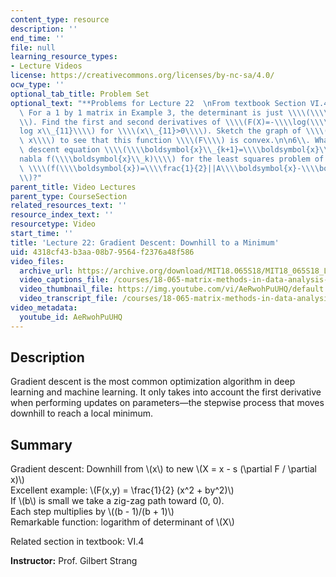 ```yaml
---
content_type: resource
description: ''
end_time: ''
file: null
learning_resource_types:
- Lecture Videos
license: https://creativecommons.org/licenses/by-nc-sa/4.0/
ocw_type: ''
optional_tab_title: Problem Set
optional_text: "**Problems for Lecture 22  \nFrom textbook Section VI.4**\n\n1\\.\
  \ For a 1 by 1 matrix in Example 3, the determinant is just \\\\(\\\\det X=x\\_{11}\\\
  \\). Find the first and second derivatives of \\\\(F(X)=-\\\\log(\\\\det X)=-\\\\\
  log x\\_{11}\\\\) for \\\\(x\\_{11}>0\\\\). Sketch the graph of \\\\(F=-\\\\log\
  \ x\\\\) to see that this function \\\\(F\\\\) is convex.\n\n6\\. What is the gradient\
  \ descent equation \\\\(\\\\boldsymbol{x}\\_{k+1}=\\\\boldsymbol{x}\\_k-s\\_k\\\\\
  nabla f(\\\\boldsymbol{x}\\_k)\\\\) for the least squares problem of minimizing\
  \ \\\\(f(\\\\boldsymbol{x})=\\\\frac{1}{2}||A\\\\boldsymbol{x}-\\\\boldsymbol{b}||^2\\\
  \\)?"
parent_title: Video Lectures
parent_type: CourseSection
related_resources_text: ''
resource_index_text: ''
resourcetype: Video
start_time: ''
title: 'Lecture 22: Gradient Descent: Downhill to a Minimum'
uid: 4318cf43-b3aa-08b7-9564-f2376a48f586
video_files:
  archive_url: https://archive.org/download/MIT18.065S18/MIT18_065S18_Lecture22_300k.mp4
  video_captions_file: /courses/18-065-matrix-methods-in-data-analysis-signal-processing-and-machine-learning-spring-2018/bbd9ccb8a7965b449b01e6d50e3c7605_AeRwohPuUHQ.vtt
  video_thumbnail_file: https://img.youtube.com/vi/AeRwohPuUHQ/default.jpg
  video_transcript_file: /courses/18-065-matrix-methods-in-data-analysis-signal-processing-and-machine-learning-spring-2018/b73b070e30b2d7f2a88e07ca72c42eaa_AeRwohPuUHQ.pdf
video_metadata:
  youtube_id: AeRwohPuUHQ
---
```


**Description**
---------------

Gradient descent is the most common optimization algorithm in deep learning and machine learning. It only takes into account the first derivative when performing updates on parameters—the stepwise process that moves downhill to reach a local minimum.

**Summary**
-----------

Gradient descent: Downhill from \\(x\\) to new \\(X = x - s (\\partial F / \\partial x)\\)  
Excellent example: \\(F(x,y) = \\frac{1}{2} (x^2 + by^2)\\)  
If \\(b\\) is small we take a zig-zag path toward (0, 0).  
Each step multiplies by \\((b - 1)/(b + 1)\\)  
Remarkable function: logarithm of determinant of \\(X\\)

Related section in textbook: VI.4

**Instructor:** Prof. Gilbert Strang

